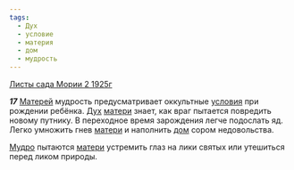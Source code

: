 ```yaml
---
tags:
  - Дух
  - условие
  - материя
  - дом
  - мудрость
---
```


[Листы сада Мории 2 1925г](/agni/1925)

___17___
[Матерей](/tag/#материя) мудрость предусматривает оккультные [условия](/tag/#условие) при рождении ребёнка. [Дух](/tag/#Дух) [матери](/tag/#материя) знает, как враг пытается повредить новому путнику. В переходное время зарождения легче подослать яд. Легко умножить гнев [матери](/tag/#материя) и наполнить [дом](/tag/#дом) сором недовольства.   

[Мудро](/tag/#мудрость) пытаются [матери](/tag/#материя) устремить глаз на лики святых или утешиться перед ликом природы.   

